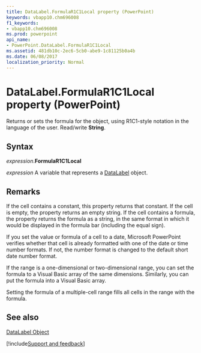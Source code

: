 ```yaml
---
title: DataLabel.FormulaR1C1Local property (PowerPoint)
keywords: vbapp10.chm696008
f1_keywords:
- vbapp10.chm696008
ms.prod: powerpoint
api_name:
- PowerPoint.DataLabel.FormulaR1C1Local
ms.assetid: 481db10c-2ec6-5cb0-abe9-1c81125b0a4b
ms.date: 06/08/2017
localization_priority: Normal
---
```



# DataLabel.FormulaR1C1Local property (PowerPoint)

Returns or sets the formula for the object, using R1C1-style notation in the language of the user. Read/write  **String**.


## Syntax

_expression_.**FormulaR1C1Local**

_expression_ A variable that represents a [DataLabel](PowerPoint.DataLabel.md) object.


## Remarks

If the cell contains a constant, this property returns that constant. If the cell is empty, the property returns an empty string. If the cell contains a formula, the property returns the formula as a string, in the same format in which it would be displayed in the formula bar (including the equal sign).

If you set the value or formula of a cell to a date, Microsoft PowerPoint verifies whether that cell is already formatted with one of the date or time number formats. If not, the number format is changed to the default short date number format.

If the range is a one-dimensional or two-dimensional range, you can set the formula to a Visual Basic array of the same dimensions. Similarly, you can put the formula into a Visual Basic array.

Setting the formula of a multiple-cell range fills all cells in the range with the formula.


## See also


[DataLabel Object](PowerPoint.DataLabel.md)

[!include[Support and feedback](~/includes/feedback-boilerplate.md)]